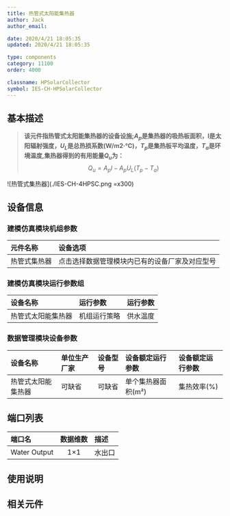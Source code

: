 ```yaml
---
title: 热管式太阳能集热器
author: Jack
author_email:

date: 2020/4/21 18:05:35
updated: 2020/4/21 18:05:35

type: components
category: 11100
order: 4000

classname: HPSolarCollector
symbol: IES-CH-HPSolarCollector
---
```

## 基本描述

> **该元件指热管式太阳能集热器的设备设施;$A_{p}$是集热器的吸热板面积，I是太阳辐射强度，$U_{L}$是总热损系数(W/m2·℃)，$T_{p}$是集热板平均温度，$T_{a}$是环境温度,集热器得到的有用能量$Q_{u}$为：**
> $$Q_{u} = A_{p}I - A_{p}U_{L}\left( {T_{p} - T_{a} } \right)$$


![热管式集热器](./IES-CH-4HPSC.png =x300)

## 设备信息

### 建模仿真模块机组参数
| 元件名称 | 设备选项 |
| :--- | :--- |
| 热管式集热器 |  点击选择数据管理模块内已有的设备厂家及对应型号 |

### 建模仿真模块运行参数组
| 设备名称 |  运行参数  |  运行参数  |
| :--- | :--- | :--- |
| 热管式太阳能集热器 |  机组运行策略  |  供水温度 |

### 数据管理模块设备参数
| 设备名称 | 单位生产厂家 | 设备型号 | 设备额定运行参数 | 设备额定运行参数 |
| :--- | :--- | :--- | :--- | :--- |
| 热管式太阳能集热器 |  可缺省 | 可缺省 | 单个集热器面积(m²) | 集热效率(%) |

## 端口列表
| 端口名 | 数据维数 | 描述 |
| :--- | :--:  | :--- |
|  Water Output  | 1×1  | 水出口  |


## 使用说明



## 相关元件